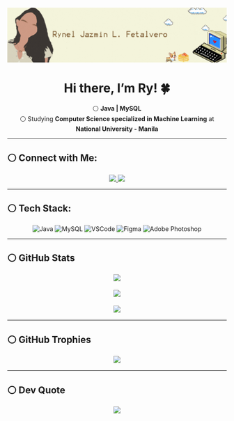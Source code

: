 <!-- Banner -->
<p align="center">
  <img src="https://github.com/ryjaz/ryjaz/blob/main/rybanner.gif?raw=true" alt="Rynel Banner" width="1000">
</p>

<!-- Intro -->
<h1 align="center">Hi there, I’m Ry! 🍀</h1>

<p align="center">
  ⚪ <strong> Java | MySQL</strong>  
  <br>⚪ Studying <strong>Computer Science specialized in Machine Learning</strong> at <strong>National University - Manila</strong>  
</p>

---

## ⚪ Connect with Me:
<p align="center">
  <a href="https://instagram.com/jazminnnrrr">
    <img src="https://img.shields.io/badge/Instagram-B08968?logo=instagram&logoColor=white&style=for-the-badge">
  </a>
  <a href="mailto:rynelfetalvero192@gmail.com">
    <img src="https://img.shields.io/badge/Email-D4A373?logo=gmail&logoColor=white&style=for-the-badge">
  </a>
</p>

---

## ⚪ Tech Stack:
<p align="center"> 
  <img src="https://cdn.jsdelivr.net/gh/devicons/devicon/icons/java/java-original.svg" width="50px" title="Java"> 
  <img src="https://cdn.jsdelivr.net/gh/devicons/devicon/icons/mysql/mysql-original.svg" width="50px" title="MySQL">
  <img src="https://cdn.jsdelivr.net/gh/devicons/devicon/icons/vscode/vscode-original.svg" width="50px" title="VSCode"> 
  <img src="https://cdn.jsdelivr.net/gh/devicons/devicon/icons/figma/figma-original.svg" width="50px" title="Figma">
  <img src="https://upload.wikimedia.org/wikipedia/commons/a/af/Adobe_Photoshop_CC_icon.svg" width="50px" title="Adobe Photoshop">
</p>

---

## ⚪ GitHub Stats
<p align="center">
  <img src="https://github-readme-stats.vercel.app/api?username=ryjaz&show_icons=true&bg_color=F5F5DC&title_color=D4A373&text_color=8B6B42&icon_color=D4A373">
  <br><br>
  <img src="https://github-readme-streak-stats.herokuapp.com/?user=ryjaz&theme=beige&hide_border=false&ring=D4A373&fire=E5C07B&sideNums=C5A770">
  <br><br>
  <img src="https://github-readme-stats.vercel.app/api/top-langs/?username=ryjaz&theme=default&hide_border=false&bg_color=F5F5DC&title_color=D4A373&text_color=8B6B42&layout=compact">
</p>

---

## ⚪ GitHub Trophies
<p align="center">
  <img src="https://github-profile-trophy.vercel.app/?username=ryjaz&theme=flat&no-frame=false&no-bg=true&margin-w=4&title=Goldenrod&text=D4A373">
</p>

---

## ⚪ Dev Quote
<p align="center">
  <img src="https://quotes-github-readme.vercel.app/api?type=horizontal&theme=light">
</p>

